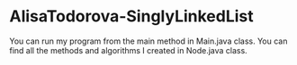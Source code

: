 # AlisaTodorova-SinglyLinkedList

You can run my program from the main method in Main.java class. 
You can find all the methods and algorithms I created in Node.java class.
